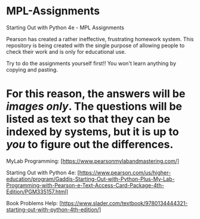 # MPL-Assignments
Starting Out with Python 4e - MPL Assignments

Pearson has created a rather ineffective, frustrating homework system. This repository is being created with the single purpose of allowing people to check their work and is only for educational use.

Try to do the assignments yourself first!! You won't learn anything by copying and pasting.
# For this reason, the answers will be *images only*. The questions will be listed as text so that they can be indexed by systems, but it is up to ***you*** to figure out the differences.

MyLab Programming: [https://www.pearsonmylabandmastering.com/]

Starting Out with Python 4e: [https://www.pearson.com/us/higher-education/program/Gaddis-Starting-Out-with-Python-Plus-My-Lab-Programming-with-Pearson-e-Text-Access-Card-Package-4th-Edition/PGM335157.html]

Book Problems Help: [https://www.slader.com/textbook/9780134444321-starting-out-with-python-4th-edition/]
